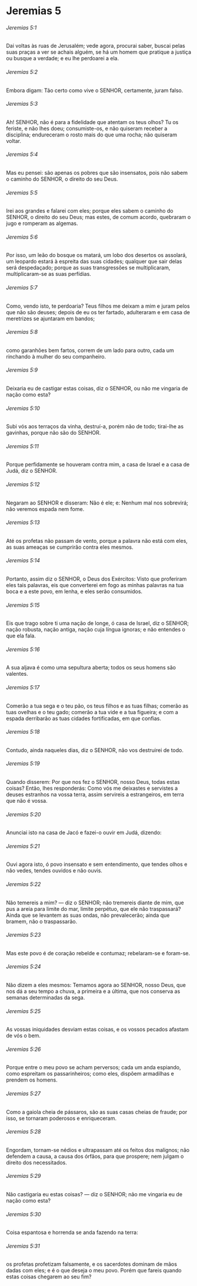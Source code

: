 # Jeremias 5

###### Jeremias 5:1

Dai voltas às ruas de Jerusalém; vede agora, procurai saber, buscai pelas suas praças a ver se achais alguém, se há um homem que pratique a justiça ou busque a verdade; e eu lhe perdoarei a ela.

###### Jeremias 5:2

Embora digam: Tão certo como vive o SENHOR, certamente, juram falso.

###### Jeremias 5:3

Ah! SENHOR, não é para a fidelidade que atentam os teus olhos? Tu os feriste, e não lhes doeu; consumiste-os, e não quiseram receber a disciplina; endureceram o rosto mais do que uma rocha; não quiseram voltar.

###### Jeremias 5:4

Mas eu pensei: são apenas os pobres que são insensatos, pois não sabem o caminho do SENHOR, o direito do seu Deus.

###### Jeremias 5:5

Irei aos grandes e falarei com eles; porque eles sabem o caminho do SENHOR, o direito do seu Deus; mas estes, de comum acordo, quebraram o jugo e romperam as algemas.

###### Jeremias 5:6

Por isso, um leão do bosque os matará, um lobo dos desertos os assolará, um leopardo estará à espreita das suas cidades; qualquer que sair delas será despedaçado; porque as suas transgressões se multiplicaram, multiplicaram-se as suas perfídias.

###### Jeremias 5:7

Como, vendo isto, te perdoaria? Teus filhos me deixam a mim e juram pelos que não são deuses; depois de eu os ter fartado, adulteraram e em casa de meretrizes se ajuntaram em bandos;

###### Jeremias 5:8

como garanhões bem fartos, correm de um lado para outro, cada um rinchando à mulher do seu companheiro.

###### Jeremias 5:9

Deixaria eu de castigar estas coisas, diz o SENHOR, ou não me vingaria de nação como esta?

###### Jeremias 5:10

Subi vós aos terraços da vinha, destruí-a, porém não de todo; tirai-lhe as gavinhas, porque não são do SENHOR.

###### Jeremias 5:11

Porque perfidamente se houveram contra mim, a casa de Israel e a casa de Judá, diz o SENHOR.

###### Jeremias 5:12

Negaram ao SENHOR e disseram: Não é ele; e: Nenhum mal nos sobrevirá; não veremos espada nem fome.

###### Jeremias 5:13

Até os profetas não passam de vento, porque a palavra não está com eles, as suas ameaças se cumprirão contra eles mesmos.

###### Jeremias 5:14

Portanto, assim diz o SENHOR, o Deus dos Exércitos: Visto que proferiram eles tais palavras, eis que converterei em fogo as minhas palavras na tua boca e a este povo, em lenha, e eles serão consumidos.

###### Jeremias 5:15

Eis que trago sobre ti uma nação de longe, ó casa de Israel, diz o SENHOR; nação robusta, nação antiga, nação cuja língua ignoras; e não entendes o que ela fala.

###### Jeremias 5:16

A sua aljava é como uma sepultura aberta; todos os seus homens são valentes.

###### Jeremias 5:17

Comerão a tua sega e o teu pão, os teus filhos e as tuas filhas; comerão as tuas ovelhas e o teu gado; comerão a tua vide e a tua figueira; e com a espada derribarão as tuas cidades fortificadas, em que confias.

###### Jeremias 5:18

Contudo, ainda naqueles dias, diz o SENHOR, não vos destruirei de todo.

###### Jeremias 5:19

Quando disserem: Por que nos fez o SENHOR, nosso Deus, todas estas coisas? Então, lhes responderás: Como vós me deixastes e servistes a deuses estranhos na vossa terra, assim servireis a estrangeiros, em terra que não é vossa.

###### Jeremias 5:20

Anunciai isto na casa de Jacó e fazei-o ouvir em Judá, dizendo:

###### Jeremias 5:21

Ouvi agora isto, ó povo insensato e sem entendimento, que tendes olhos e não vedes, tendes ouvidos e não ouvis.

###### Jeremias 5:22

Não temereis a mim? — diz o SENHOR; não tremereis diante de mim, que pus a areia para limite do mar, limite perpétuo, que ele não traspassará? Ainda que se levantem as suas ondas, não prevalecerão; ainda que bramem, não o traspassarão.

###### Jeremias 5:23

Mas este povo é de coração rebelde e contumaz; rebelaram-se e foram-se.

###### Jeremias 5:24

Não dizem a eles mesmos: Temamos agora ao SENHOR, nosso Deus, que nos dá a seu tempo a chuva, a primeira e a última, que nos conserva as semanas determinadas da sega.

###### Jeremias 5:25

As vossas iniquidades desviam estas coisas, e os vossos pecados afastam de vós o bem.

###### Jeremias 5:26

Porque entre o meu povo se acham perversos; cada um anda espiando, como espreitam os passarinheiros; como eles, dispõem armadilhas e prendem os homens.

###### Jeremias 5:27

Como a gaiola cheia de pássaros, são as suas casas cheias de fraude; por isso, se tornaram poderosos e enriqueceram.

###### Jeremias 5:28

Engordam, tornam-se nédios e ultrapassam até os feitos dos malignos; não defendem a causa, a causa dos órfãos, para que prospere; nem julgam o direito dos necessitados.

###### Jeremias 5:29

Não castigaria eu estas coisas? — diz o SENHOR; não me vingaria eu de nação como esta?

###### Jeremias 5:30

Coisa espantosa e horrenda se anda fazendo na terra:

###### Jeremias 5:31

os profetas profetizam falsamente, e os sacerdotes dominam de mãos dadas com eles; e é o que deseja o meu povo. Porém que fareis quando estas coisas chegarem ao seu fim?

